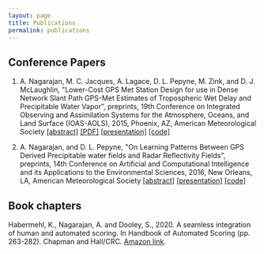 ```yaml
---
layout: page
title: Publications
permalink: publications
---
```

## Conference Papers
1. A. Nagarajan, M. C. Jacques, A. Lagace, D. L. Pepyne, M. Zink, and D. J. McLaughlin, "Lower-Cost GPS Met Station Design for use in Dense Network Slant Path GPS-Met Estimates of Tropospheric Wet Delay and Precipitable Water Vapor", preprints, 19th Conference on Integrated Observing and Assimilation Systems for the Atmosphere, Oceans, and Land Surface (IOAS-AOLS), 2015, Phoenix, AZ, American Meteorological Society [[abstract]](https://ams.confex.com/ams/95Annual/webprogram/Paper269292.html) [[PDF]](https://ams.confex.com/ams/95Annual/webprogram/Manuscript/Paper269292/AMS_Final_4.pdf) [[presentation]](https://ams.confex.com/ams/95Annual/videogateway.cgi/id/29805?recordingid=29805) [[code]](https://github.com/adityanagara/UMASS_GPSMET)

2. A. Nagarajan, and D. L. Pepyne, "On Learning Patterns Between GPS Derived Precipitable water fields and Radar Reflectivity Fields", preprints, 14th Conference on Artificial and Computational Intelligence and its Applications to the Environmental Sciences, 2016, New Orleans, LA, American Meteorological Society [[abstract]](https://ams.confex.com/ams/96Annual/webprogram/Paper290743.html) [[presentation]](https://ams.confex.com/ams/96Annual/webprogram/Paper290743.html) [[code]](https://github.com/adityanagara/deep_nowcaster)

## Book chapters

Habermehl, K., Nagarajan, A. and Dooley, S., 2020. A seamless integration of human and automated scoring. In Handbook of Automated Scoring (pp. 263-282). Chapman and Hall/CRC. [Amazon link](https://a.co/d/3JbKqYF). 